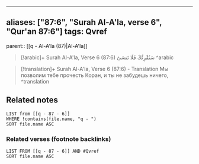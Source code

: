 
---
aliases: ["87:6", "Surah Al-A'la, verse 6", "Qur'an 87:6"]
tags: Qvref
---

parent:: [[q - Al-A'la (87)|Al-A'la]]

> [!arabic]+ Surah Al-A'la, Verse 6 (87:6)
> <span class="quran-arabic">سَنُقْرِئُكَ فَلَا تَنسَىٰٓ</span>
^arabic

> [!translation]+ Surah Al-A'la, Verse 6 (87:6) - Translation
> Мы позволим тебе прочесть Коран, и ты не забудешь ничего,
^translation



## Related notes
```dataview
LIST from [[q - 87 - 6]]
WHERE !contains(file.name, "q - ")
SORT file.name ASC
```

### Related verses (footnote backlinks)
```dataview
LIST FROM [[q - 87 - 6]] AND #Qvref
SORT file.name ASC
```

